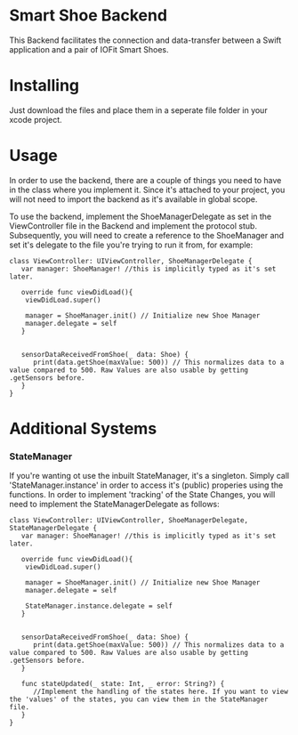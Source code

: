 # Smart Shoe Backend

This Backend facilitates the connection and data-transfer between a Swift application and a pair of IOFit Smart Shoes. 

# Installing

Just download the files and place them in a seperate file folder in your xcode project.

# Usage

In order to use the backend, there are a couple of things you need to have in the class where you implement it. Since it's attached to your project, you will not need to import the backend as it's available in global scope.

To use the backend, implement the ShoeManagerDelegate as set in the ViewController file in the Backend and implement the protocol stub. Subsequently, you will need to create a reference to the ShoeManager and set it's delegate to the file you're trying to run it from, for example:

```
class ViewController: UIViewController, ShoeManagerDelegate {
   var manager: ShoeManager! //this is implicitly typed as it's set later. 
   
   override func viewDidLoad(){
    viewDidLoad.super()
    
    manager = ShoeManager.init() // Initialize new Shoe Manager
    manager.delegate = self
   }
   
   
   sensorDataReceivedFromShoe(_ data: Shoe) {
      print(data.getShoe(maxValue: 500)) // This normalizes data to a value compared to 500. Raw Values are also usable by getting .getSensors before.
   }
}
```
# Additional Systems

### StateManager
If you're wanting ot use the inbuilt StateManager, it's a singleton. Simply call 'StateManager.instance' in order to access it's (public) properies using the functions. In order to implement 'tracking' of the State Changes, you will need to implement the StateManagerDelegate as follows:

```
class ViewController: UIViewController, ShoeManagerDelegate, StateManagerDelegate {
   var manager: ShoeManager! //this is implicitly typed as it's set later. 
   
   override func viewDidLoad(){
    viewDidLoad.super()
    
    manager = ShoeManager.init() // Initialize new Shoe Manager
    manager.delegate = self
    
    StateManager.instance.delegate = self
   }
   
   
   sensorDataReceivedFromShoe(_ data: Shoe) {
      print(data.getShoe(maxValue: 500)) // This normalizes data to a value compared to 500. Raw Values are also usable by getting .getSensors before.
   }
   
   func stateUpdated(_ state: Int, _ error: String?) {
      //Implement the handling of the states here. If you want to view the 'values' of the states, you can view them in the StateManager file. 
   }
}
```
